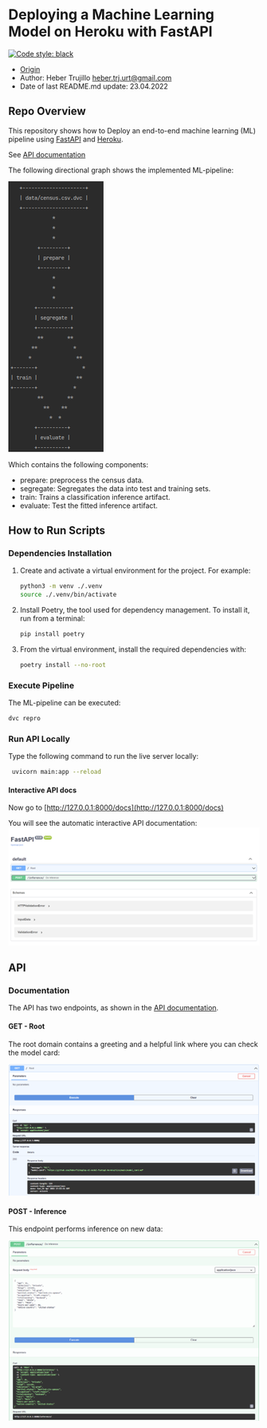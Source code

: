 Deploying a Machine Learning Model on Heroku with FastAPI
==============================
[![Code style: black](https://img.shields.io/badge/code%20style-black-000000.svg)](https://github.com/psf/black)

- [Origin](https://github.com/HeberTU/deploy-ml-model-fastapi-heroku)
- Author: Heber Trujillo <heber.trj.urt@gmail.com>
- Date of last README.md update: 23.04.2022

## Repo Overview

This repository shows how to Deploy an end-to-end machine learning (ML) pipeline using [FastAPI](https://fastapi.tiangolo.com/) 
and [Heroku](https://dashboard.heroku.com/apps).

See [API documentation](https://census-salary-pred.herokuapp.com/docs)

The following directional graph shows the implemented ML-pipeline:

![img_1.png](screenshots/dag_readme.png)


Which contains the following components:

- prepare: preprocess the census data.
- segregate: Segregates the data into test and training sets.
- train: Trains a classification inference artifact.
- evaluate: Test the fitted inference artifact. 

## How to Run Scripts 

### Dependencies Installation 

1. Create and activate a virtual environment for the project. For example:
    ```bash
    python3 -m venv ./.venv
    source ./.venv/bin/activate
    ```
   
2. Install Poetry, the tool used for dependency management. To install it, run from a terminal:
    ```bash
    pip install poetry
    ```

3. From the virtual environment, install the required dependencies with:
    ```bash
    poetry install --no-root
    ```


### Execute Pipeline

The ML-pipeline can be executed:

```bash
dvc repro
```

### Run API Locally

Type the following command to run the live server locally:

```bash
 uvicorn main:app --reload
```

#### Interactive API docs

Now go to [http://127.0.0.1:8000/docs](http://127.0.0.1:8000/docs)

You will see the automatic interactive API documentation:
![img.png](screenshots/API_docs.png)

## API 

### Documentation

The API has two endpoints, as shown in the [API documentation](https://census-salary-pred.herokuapp.com/docs).

#### GET - Root

The root domain contains a greeting and a helpful link where you can check the model card:

![img_1.png](screenshots/get_docs.png)


#### POST - Inference

This endpoint performs inference on new data:

![img.png](screenshots/post_docs.png)